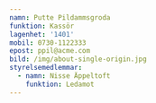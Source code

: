 ```yaml
---
namn: Putte Pildammsgroda
funktion: Kassör
lagenhet: '1401'
mobil: 0730-1122333
epost: ppil@acme.com
bild: /img/about-single-origin.jpg
styrelsemedlemmar:
  - namn: Nisse Äppeltoft
    funktion: Ledamot
---
```


